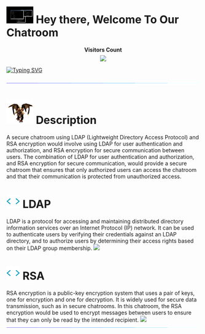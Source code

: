 

<h1> <img src="https://github.com/Harpia-Vieillot/Harpia-Vieillot/blob/main/resources/codes.webp" width="70px"> Hey there, Welcome To Our Chatroom </h1>
<p align="center">
    <b>Visitors Count</b><br>
    <img align="middle" src="https://profile-counter.glitch.me/Harpia-Vieillot/count.svg" />
</p>

[![Typing SVG](https://readme-typing-svg.herokuapp.com?font=Architects+Daughter&color=%231AF73D&size=27&width=500&lines=Hey!+We+are+Salma+,+Samer+and+Amira+!;This+is+our+security+project...;Thanks+for+visiting+%E2%9D%A4%EF%B8%8F)](https://github.com/Harpia-Vieillot)


<img src="https://github.com/Harpia-Vieillot/Harpia-Vieillot/blob/main/resources/hr.gif"/>

<h1> <img src="https://github.com/Harpia-Vieillot/Harpia-Vieillot/blob/main/resources/dragon.webp" width="70px"> Description </h1>
A secure chatroom using LDAP (Lightweight Directory Access Protocol) and RSA encryption would involve using LDAP for user authentication and authorization, and RSA encryption for secure communication between users.
The combination of LDAP for user authentication and authorization, and RSA encryption for secure communication, would provide a secure chatroom that ensures that only authorized users can access the chatroom and that their communication is protected from unauthorized access.

<h1> <img src = "https://github.com/Harpia-Vieillot/Harpia-Vieillot/blob/main/resources/analytics.webp" width="7%"> LDAP </h1>
LDAP is a protocol for accessing and maintaining distributed directory information services over an Internet Protocol (IP) network. It can be used to authenticate users by verifying their credentials against an LDAP directory, and to authorize users by determining their access rights based on their LDAP group membership.
<img src="https://www.okta.com/sites/default/files/styles/1640w_scaled/public/media/image/2021-03/how-ldap-works.png?itok=KPHB6M5H"/>
<h1> <img src = "https://github.com/Harpia-Vieillot/Harpia-Vieillot/blob/main/resources/analytics.webp" width="7%"> RSA </h1>
RSA encryption is a public-key encryption system that uses a pair of keys, one for encryption and one for decryption. It is widely used for secure data transmission, such as in secure chatrooms. In this chatroom, the RSA encryption would be used to encrypt messages between users to ensure that they can only be read by the intended recipient.
<img src="https://www.cheapsslshop.com/blog/wp-content/uploads/2019/09/asymmetric-encryption.png"/>
<img src="https://github.com/Harpia-Vieillot/Harpia-Vieillot/blob/main/resources/hr.gif"/>


